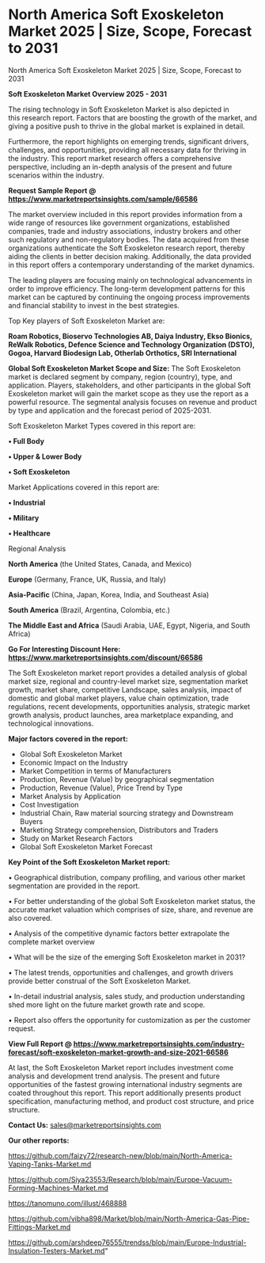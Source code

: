 # North America Soft Exoskeleton Market 2025 | Size, Scope, Forecast to 2031
North America Soft Exoskeleton Market 2025 | Size, Scope, Forecast to 2031

<Strong> Soft Exoskeleton Market Overview 2025 - 2031</strong>

The rising technology in Soft Exoskeleton Market is also depicted in this research report. Factors that are boosting the growth of the market, and giving a positive push to thrive in the global market is explained in detail.

Furthermore, the report highlights on emerging trends, significant drivers, challenges, and opportunities, providing all necessary data for thriving in the industry. This report market research offers a comprehensive perspective, including an in-depth analysis of the present and future scenarios within the industry.

<strong>Request Sample Report @ <a href=https://www.marketreportsinsights.com/sample/66586>https://www.marketreportsinsights.com/sample/66586</a></strong>

The market overview included in this report provides information from a wide range of resources like government organizations, established companies, trade and industry associations, industry brokers and other such regulatory and non-regulatory bodies. The data acquired from these organizations authenticate the Soft Exoskeleton research report, thereby aiding the clients in better decision making. Additionally, the data provided in this report offers a contemporary understanding of the market dynamics.

The leading players are focusing mainly on technological advancements in order to improve efficiency. The long-term development patterns for this market can be captured by continuing the ongoing process improvements and financial stability to invest in the best strategies.

Top Key players of Soft Exoskeleton Market are:

<strong>Roam Robotics, Bioservo Technologies AB, Daiya Industry, Ekso Bionics, ReWalk Robotics, Defence Science and Technology Organization (DSTO), Gogoa, Harvard Biodesign Lab, Otherlab Orthotics, SRI International</strong>

<strong><b>Global Soft Exoskeleton Market Scope and Size:</b></strong>
The Soft Exoskeleton market is declared segment by company, region (country), type, and application. Players, stakeholders, and other participants in the global Soft Exoskeleton market will gain the market scope as they use the report as a powerful resource. The segmental analysis focuses on revenue and product by type and application and the forecast period of 2025-2031.

Soft Exoskeleton Market Types covered in this report are:

<strong>• Full Body

• Upper & Lower Body

• Soft Exoskeleton</strong>

Market Applications covered in this report are:

<strong>• Industrial

• Military

• Healthcare</strong> 

Regional Analysis

<strong>North America</strong> (the United States, Canada, and Mexico)

<strong>Europe</strong> (Germany, France, UK, Russia, and Italy)

<strong>Asia-Pacific</strong> (China, Japan, Korea, India, and Southeast Asia)

<strong>South America</strong> (Brazil, Argentina, Colombia, etc.)

<strong>The Middle East and Africa</strong> (Saudi Arabia, UAE, Egypt, Nigeria, and South Africa)

<strong>Go For Interesting Discount Here: <a href=https://www.marketreportsinsights.com/discount/66586>https://www.marketreportsinsights.com/discount/66586</a></strong>

The Soft Exoskeleton market report provides a detailed analysis of global market size, regional and country-level market size, segmentation market growth, market share, competitive Landscape, sales analysis, impact of domestic and global market players, value chain optimization, trade regulations, recent developments, opportunities analysis, strategic market growth analysis, product launches, area marketplace expanding, and technological innovations.

<strong><b>Major factors covered in the report:</b></strong>
<ul>
  <li>Global Soft Exoskeleton Market </li>
  <li>Economic Impact on the Industry</li>
  <li>Market Competition in terms of Manufacturers</li>
  <li>Production, Revenue (Value) by geographical segmentation</li>
  <li>Production, Revenue (Value), Price Trend by Type</li>
  <li>Market Analysis by Application</li>
  <li>Cost Investigation</li>
  <li>Industrial Chain, Raw material sourcing strategy and Downstream Buyers</li>
  <li>Marketing Strategy comprehension, Distributors and Traders</li>
  <li>Study on Market Research Factors</li>
  <li>Global Soft Exoskeleton Market Forecast</li>
</ul>

<strong><b>Key Point of the Soft Exoskeleton Market report:</b></strong>

• Geographical distribution, company profiling, and various other market segmentation are provided in the report.

• For better understanding of the global Soft Exoskeleton market status, the accurate market valuation which comprises of size, share, and revenue are also covered.

• Analysis of the competitive dynamic factors better extrapolate the complete market overview

• What will be the size of the emerging Soft Exoskeleton market in 2031?

• The latest trends, opportunities and challenges, and growth drivers provide better construal of the Soft Exoskeleton Market.

• In-detail industrial analysis, sales study, and production understanding shed more light on the future market growth rate and scope.

• Report also offers the opportunity for customization as per the customer request.

<strong><b>View Full Report @ <a href=https://www.marketreportsinsights.com/industry-forecast/soft-exoskeleton-market-growth-and-size-2021-66586>https://www.marketreportsinsights.com/industry-forecast/soft-exoskeleton-market-growth-and-size-2021-66586</a></b></strong>


At last, the Soft Exoskeleton Market report includes investment come analysis and development trend analysis. The present and future opportunities of the fastest growing international industry segments are coated throughout this report. This report additionally presents product specification, manufacturing method, and product cost structure, and price structure.

<strong>Contact Us:</strong>
sales@marketreportsinsights.com

<strong>Our other reports:</strong>

<a href=https://github.com/faizy72/research-new/blob/main/North-America-Vaping-Tanks-Market.md>https://github.com/faizy72/research-new/blob/main/North-America-Vaping-Tanks-Market.md</a>

<a href=https://github.com/Siya23553/Research/blob/main/Europe-Vacuum-Forming-Machines-Market.md>https://github.com/Siya23553/Research/blob/main/Europe-Vacuum-Forming-Machines-Market.md</a>

<a href=https://tanomuno.com/illust/468888>https://tanomuno.com/illust/468888</a>

<a href=https://github.com/vibha898/Market/blob/main/North-America-Gas-Pipe-Fittings-Market.md>https://github.com/vibha898/Market/blob/main/North-America-Gas-Pipe-Fittings-Market.md</a>

<a href=https://github.com/arshdeep76555/trendss/blob/main/Europe-Industrial-Insulation-Testers-Market.md>https://github.com/arshdeep76555/trendss/blob/main/Europe-Industrial-Insulation-Testers-Market.md</a>"
